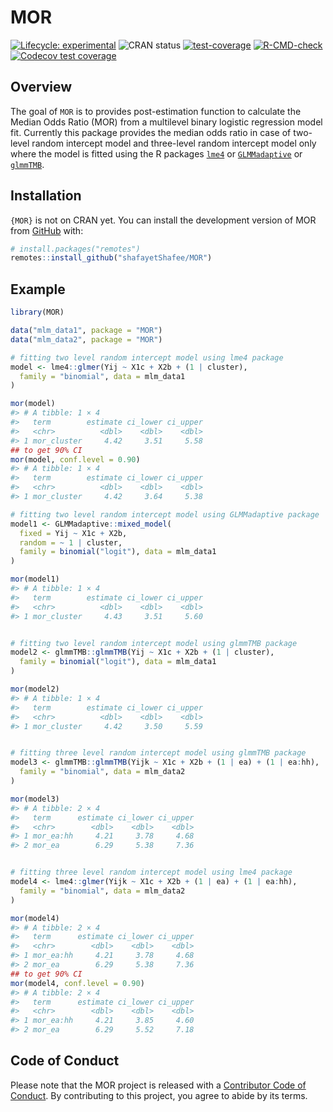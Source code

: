 
<!-- README.md is generated from README.Rmd. Please edit that file -->

# MOR

<!-- badges: start -->

[![Lifecycle:
experimental](https://img.shields.io/badge/Lifecycle-Stable-97ca00)](https://lifecycle.r-lib.org/articles/stages.html#stable)
![CRAN status](https://img.shields.io/badge/CRAN-not%20published-red)
[![test-coverage](https://github.com/shafayetShafee/MOR/actions/workflows/test-coverage.yaml/badge.svg)](https://github.com/shafayetShafee/MOR/actions/workflows/test-coverage.yaml)
[![R-CMD-check](https://github.com/shafayetShafee/MOR/actions/workflows/R-CMD-check.yaml/badge.svg)](https://github.com/shafayetShafee/MOR/actions/workflows/R-CMD-check.yaml)
[![Codecov test
coverage](https://codecov.io/gh/shafayetShafee/MOR/branch/main/graph/badge.svg)](https://app.codecov.io/gh/shafayetShafee/MOR?branch=main)
<!-- badges: end -->

## Overview

The goal of `MOR` is to provides post-estimation function to calculate
the Median Odds Ratio (MOR) from a multilevel binary logistic regression
model fit. Currently this package provides the median odds ratio in case
of two-level random intercept model and three-level random intercept
model only where the model is fitted using the R packages
[`lme4`](https://github.com/lme4/lme4/) or
[`GLMMadaptive`](https://drizopoulos.github.io/GLMMadaptive/index.html)
or [`glmmTMB`](https://glmmtmb.github.io/glmmTMB/).

## Installation

`{MOR}` is not on CRAN yet. You can install the development version of
MOR from [GitHub](https://github.com/) with:

``` r
# install.packages("remotes")
remotes::install_github("shafayetShafee/MOR")
```

## Example

``` r
library(MOR)

data("mlm_data1", package = "MOR")
data("mlm_data2", package = "MOR")

# fitting two level random intercept model using lme4 package
model <- lme4::glmer(Yij ~ X1c + X2b + (1 | cluster),
  family = "binomial", data = mlm_data1
)

mor(model)
#> # A tibble: 1 × 4
#>   term        estimate ci_lower ci_upper
#>   <chr>          <dbl>    <dbl>    <dbl>
#> 1 mor_cluster     4.42     3.51     5.58
## to get 90% CI
mor(model, conf.level = 0.90)
#> # A tibble: 1 × 4
#>   term        estimate ci_lower ci_upper
#>   <chr>          <dbl>    <dbl>    <dbl>
#> 1 mor_cluster     4.42     3.64     5.38

# fitting two level random intercept model using GLMMadaptive package
model1 <- GLMMadaptive::mixed_model(
  fixed = Yij ~ X1c + X2b,
  random = ~ 1 | cluster,
  family = binomial("logit"), data = mlm_data1
)

mor(model1)
#> # A tibble: 1 × 4
#>   term        estimate ci_lower ci_upper
#>   <chr>          <dbl>    <dbl>    <dbl>
#> 1 mor_cluster     4.43     3.51     5.60


# fitting two level random intercept model using glmmTMB package
model2 <- glmmTMB::glmmTMB(Yij ~ X1c + X2b + (1 | cluster),
  family = binomial("logit"), data = mlm_data1
)

mor(model2)
#> # A tibble: 1 × 4
#>   term        estimate ci_lower ci_upper
#>   <chr>          <dbl>    <dbl>    <dbl>
#> 1 mor_cluster     4.42     3.50     5.59


# fitting three level random intercept model using glmmTMB package
model3 <- glmmTMB::glmmTMB(Yijk ~ X1c + X2b + (1 | ea) + (1 | ea:hh),
  family = "binomial", data = mlm_data2
)

mor(model3)
#> # A tibble: 2 × 4
#>   term      estimate ci_lower ci_upper
#>   <chr>        <dbl>    <dbl>    <dbl>
#> 1 mor_ea:hh     4.21     3.78     4.68
#> 2 mor_ea        6.29     5.38     7.36


# fitting three level random intercept model using lme4 package
model4 <- lme4::glmer(Yijk ~ X1c + X2b + (1 | ea) + (1 | ea:hh),
  family = "binomial", data = mlm_data2
)

mor(model4)
#> # A tibble: 2 × 4
#>   term      estimate ci_lower ci_upper
#>   <chr>        <dbl>    <dbl>    <dbl>
#> 1 mor_ea:hh     4.21     3.78     4.68
#> 2 mor_ea        6.29     5.38     7.36
## to get 90% CI
mor(model4, conf.level = 0.90)
#> # A tibble: 2 × 4
#>   term      estimate ci_lower ci_upper
#>   <chr>        <dbl>    <dbl>    <dbl>
#> 1 mor_ea:hh     4.21     3.85     4.60
#> 2 mor_ea        6.29     5.52     7.18
```

## Code of Conduct

Please note that the MOR project is released with a [Contributor Code of
Conduct](https://contributor-covenant.org/version/2/1/CODE_OF_CONDUCT.html).
By contributing to this project, you agree to abide by its terms.
